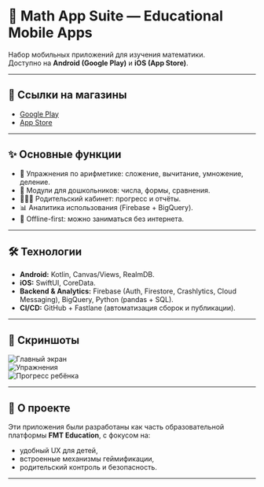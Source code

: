 # 📱 Math App Suite — Educational Mobile Apps

Набор мобильных приложений для изучения математики.  
Доступно на **Android (Google Play)** и **iOS (App Store)**.

---

## 🚀 Ссылки на магазины
- [Google Play](https://play.google.com/store/apps/details?id=com.feofanova.mathup)  
- [App Store](https://play.google.com/store/apps/details?id=com.feofanova.mathup)

---

## ✨ Основные функции
- 🎯 Упражнения по арифметике: сложение, вычитание, умножение, деление.  
- 👶 Модули для дошкольников: числа, формы, сравнения.  
- 👨‍👩‍👧 Родительский кабинет: прогресс и отчёты.  
- 📊 Аналитика использования (Firebase + BigQuery).  
- 🌙 Offline-first: можно заниматься без интернета.  

---

## 🛠 Технологии
- **Android:** Kotlin, Canvas/Views, RealmDB.  
- **iOS:** SwiftUI, CoreData.  
- **Backend & Analytics:** Firebase (Auth, Firestore, Crashlytics, Cloud Messaging), BigQuery, Python (pandas + SQL).  
- **CI/CD:** GitHub + Fastlane (автоматизация сборок и публикации).  

---

## 📸 Скриншоты
![Главный экран](media/screen1.jpg)  
![Упражнения](media/screen2.jpg)  
![Прогресс ребёнка](media/screen3.jpg)

---

## 📌 О проекте
Эти приложения были разработаны как часть образовательной платформы **FMT Education**, с фокусом на:  
- удобный UX для детей,  
- встроенные механизмы геймификации,  
- родительский контроль и безопасность.  

---
